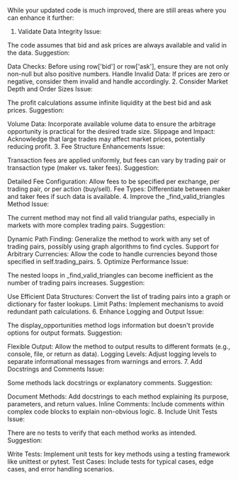 
While your updated code is much improved, there are still areas where you can enhance it further:

1. Validate Data Integrity
Issue:

The code assumes that bid and ask prices are always available and valid in the data.
Suggestion:

Data Checks: Before using row['bid'] or row['ask'], ensure they are not only non-null but also positive numbers.
Handle Invalid Data: If prices are zero or negative, consider them invalid and handle accordingly.
2. Consider Market Depth and Order Sizes
Issue:

The profit calculations assume infinite liquidity at the best bid and ask prices.
Suggestion:

Volume Data: Incorporate available volume data to ensure the arbitrage opportunity is practical for the desired trade size.
Slippage and Impact: Acknowledge that large trades may affect market prices, potentially reducing profit.
3. Fee Structure Enhancements
Issue:

Transaction fees are applied uniformly, but fees can vary by trading pair or transaction type (maker vs. taker fees).
Suggestion:

Detailed Fee Configuration: Allow fees to be specified per exchange, per trading pair, or per action (buy/sell).
Fee Types: Differentiate between maker and taker fees if such data is available.
4. Improve the _find_valid_triangles Method
Issue:

The current method may not find all valid triangular paths, especially in markets with more complex trading pairs.
Suggestion:

Dynamic Path Finding: Generalize the method to work with any set of trading pairs, possibly using graph algorithms to find cycles.
Support for Arbitrary Currencies: Allow the code to handle currencies beyond those specified in self.trading_pairs.
5. Optimize Performance
Issue:

The nested loops in _find_valid_triangles can become inefficient as the number of trading pairs increases.
Suggestion:

Use Efficient Data Structures: Convert the list of trading pairs into a graph or dictionary for faster lookups.
Limit Paths: Implement mechanisms to avoid redundant path calculations.
6. Enhance Logging and Output
Issue:

The display_opportunities method logs information but doesn't provide options for output formats.
Suggestion:

Flexible Output: Allow the method to output results to different formats (e.g., console, file, or return as data).
Logging Levels: Adjust logging levels to separate informational messages from warnings and errors.
7. Add Docstrings and Comments
Issue:

Some methods lack docstrings or explanatory comments.
Suggestion:

Document Methods: Add docstrings to each method explaining its purpose, parameters, and return values.
Inline Comments: Include comments within complex code blocks to explain non-obvious logic.
8. Include Unit Tests
Issue:

There are no tests to verify that each method works as intended.
Suggestion:

Write Tests: Implement unit tests for key methods using a testing framework like unittest or pytest.
Test Cases: Include tests for typical cases, edge cases, and error handling scenarios.
